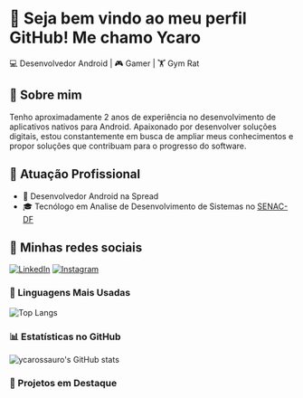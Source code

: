 # 👋 Seja bem vindo ao meu perfil GitHub! Me chamo Ycaro

💻 Desenvolvedor Android | 🎮 Gamer | 🏋️ Gym Rat

## 🌟 Sobre mim
Tenho aproximadamente 2 anos de experiência no desenvolvimento de aplicativos nativos para Android. Apaixonado por desenvolver soluções digitais, estou constantemente em busca de ampliar meus conhecimentos e propor soluções que contribuam para o progresso do software.

## 🏢 Atuação Profissional
- 🚀 Desenvolvedor Android na Spread
- 🎓 Tecnólogo em Analise de Desenvolvimento de Sistemas no [SENAC-DF](https://www.df.senac.br/)

## 💬 Minhas redes sociais
[![LinkedIn](https://img.shields.io/badge/LinkedIn-0A66C2?style=for-the-badge&logo=linkedin&logoColor=white)](https://www.linkedin.com/in/ycarus/) 
[![Instagram](https://img.shields.io/badge/Instagram-E4405F?style=for-the-badge&logo=instagram&logoColor=white)](https://instagram.com/_ycarossauro)

### 🚀 Linguagens Mais Usadas 
![Top Langs](https://github-readme-stats.vercel.app/api/top-langs/?username=ycarossauro&layout=compact)  

### 📊 Estatísticas no GitHub
![ycarossauro's GitHub stats](https://github-readme-stats.vercel.app/api?username=ycarossauro&show_icons=true&theme=dracula)


### 📌 Projetos em Destaque


